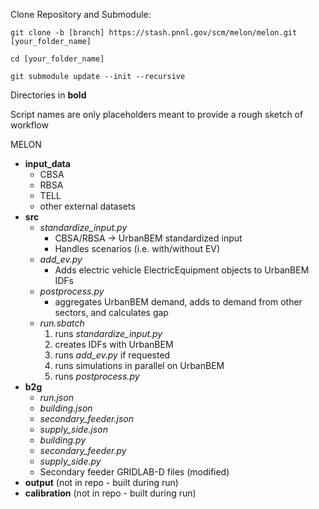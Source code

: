 Clone Repository and Submodule:

```git clone -b [branch] https://stash.pnnl.gov/scm/melon/melon.git [your_folder_name]```

```cd [your_folder_name]```

```git submodule update --init --recursive```

Directories in **bold**

Script names are only placeholders meant to provide a rough sketch of workflow

MELON
- **input_data**
    - CBSA
    - RBSA
    - TELL
    - other external datasets
- **src**
    - *standardize_input.py*
        - CBSA/RBSA &rarr; UrbanBEM standardized input
        - Handles scenarios (i.e. with/without EV)
    - *add_ev.py*
        - Adds electric vehicle ElectricEquipment objects to UrbanBEM IDFs
    - *postprocess.py*
        - aggregates UrbanBEM demand, adds to demand from other sectors, and calculates gap
    - *run.sbatch*
        1. runs *standardize_input.py*
        2. creates IDFs with UrbanBEM
        3. runs *add_ev.py* if requested
        4. runs simulations in parallel on UrbanBEM
        5. runs *postprocess.py*
- **b2g**
    - *run.json*
    - *building.json*
    - *secondary_feeder.json*
    - *supply_side.json*
    - *building.py*
    - *secondary_feeder.py*
    - *supply_side.py*
    - Secondary feeder GRIDLAB-D files (modified)
- **output** (not in repo - built during run)
- **calibration** (not in repo - built during run)


